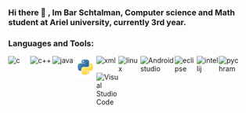 ### Hi there 👋 , Im Bar Schtalman, Computer science and Math student at Ariel university, currently 3rd year.
### Languages and Tools:
<img align="left" alt="c" width="45px" src="https://upload.wikimedia.org/wikipedia/commons/thumb/1/18/C_Programming_Language.svg/695px-C_Programming_Language.svg.png" />
<img align="left" alt="c++" width="45px" src="https://upload.wikimedia.org/wikipedia/commons/thumb/1/18/ISO_C%2B%2B_Logo.svg/1200px-ISO_C%2B%2B_Logo.svg.png" />
<img align="left" alt="java" width="45px" src="https://dev.java/assets/images/java-logo-vert-blk.png" />
<img align="left" alt="python" width="45px" src="https://raw.githubusercontent.com/github/explore/80688e429a7d4ef2fca1e82350fe8e3517d3494d/topics/python/python.png" />
<img align="left" alt="xml" width="45px" src="https://w7.pngwing.com/pngs/567/540/png-transparent-yaml-computer-icons-xml-document-file-format-mp4-icon-blue-angle-text-thumbnail.png" />
<img align="left" alt="linux" width="45px" src="https://logopond.com/logos/764befce2161b53b5895108e1e8597d7.png" />
<img align="left" alt="Android studio" width="70px" src="https://www.quantow.com/wp-content/uploads/2015/12/android-studio-logo.jpg" />
<img align="left" alt="eclipse" width="45px" src="https://iconape.com/wp-content/png_logo_vector/eclipse-2.png" />
<img align="left" alt="intellij" width="45px" src="https://toppng.com/uploads/preview/intellij-idea-logo-11609365307w3w15x9ipq.png" />
<img align="left" alt="pychram" width="45px" src="https://banner2.cleanpng.com/20180508/qgq/kisspng-pycharm-integrated-development-environment-jetbrai-5af1dbdd8c9384.4990450515257999015758.jpg" />
<img align="left" alt="Visual Studio Code" width="45px" src="https://e7.pngegg.com/pngimages/910/226/png-clipart-visual-studio-2010-developpez-pour-le-web-avec-c-4-framework-entity-4-asp-net-4-silverlight-4-et-wcf-ria-services-logo-visual-basic-microsoft-visual-studio-visual-programming.png" />
<!--
**bar-schtalman/bar-schtalman** is a ✨ _special_ ✨ repository because its `README.md` (this file) appears on your GitHub profile.

Here are some ideas to get you started:

- 🔭 I’m currently working on ...
- 🌱 I’m currently learning ...
- 👯 I’m looking to collaborate on ...
- 🤔 I’m looking for help with ...
- 💬 Ask me about ...
- 📫 How to reach me: ...
- 😄 Pronouns: ...
- ⚡ Fun fact: ...
-->
